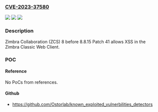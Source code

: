 ### [CVE-2023-37580](https://cve.mitre.org/cgi-bin/cvename.cgi?name=CVE-2023-37580)
![](https://img.shields.io/static/v1?label=Product&message=n%2Fa&color=blue)
![](https://img.shields.io/static/v1?label=Version&message=n%2Fa&color=blue)
![](https://img.shields.io/static/v1?label=Vulnerability&message=n%2Fa&color=brighgreen)

### Description

Zimbra Collaboration (ZCS) 8 before 8.8.15 Patch 41 allows XSS in the Zimbra Classic Web Client.

### POC

#### Reference
No PoCs from references.

#### Github
- https://github.com/Ostorlab/known_exploited_vulnerbilities_detectors

